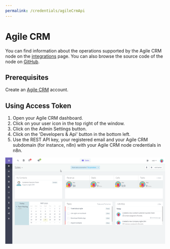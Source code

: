 ```yaml
---
permalink: /credentials/agileCrmApi
---
```


# Agile CRM

You can find information about the operations supported by the Agile CRM node on the [integrations](https://n8n.io/integrations/n8n-nodes-base.agileCrm) page. You can also browse the source code of the node on [GitHub](https://github.com/n8n-io/n8n/tree/master/packages/nodes-base/nodes/AgileCrm).

## Prerequisites

Create an [Agile CRM](https://www.agilecrm.com/) account.

## Using Access Token

1. Open your Agile CRM dashboard.
2. Click on your user icon in the top right of the window.
3. Click on the Admin Settings button.
4. Click on the 'Developers & Api' button in the bottom left.
5. Use the REST API key, your registered email and your Agile CRM subdomain (for instance, n8n) with your Agile CRM node credentials in n8n.


![Getting AgileCrm credentials](./using-access-token.gif)
